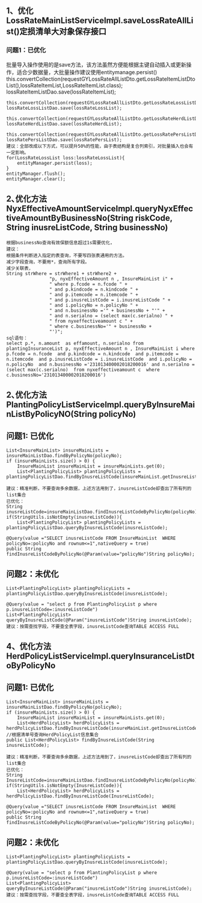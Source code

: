 
## 1、优化LossRateMainListServiceImpl.saveLossRateAllList()定损清单大对象保存接口
### 问题1：已优化
批量导入操作使用的是save方法，该方法虽然方便能根据主键自动插入或更新操作，适合少数据量，大批量操作建议使用entitymanage.persist()
    this.convertCollection(requestGYLossRateAllListDto.getLossRateItemListDtoList(),lossRateItemList,LossRateItemList.class);
    lossRateItemListDao.save(lossRateItemList);

    this.convertCollection(requestGYLossRateAllListDto.getLossRateLossListDtoList(),lossRateLossList,LossRateLossList.class);
    lossRateLossListDao.save(lossRateLossList);

    this.convertCollection(requestGYLossRateAllListDto.getLossRateHerdListDtoList(),lossRateHerdList,LossRateHerdList.class);
    lossRateHerdListDao.save(lossRateHerdList);

    this.convertCollection(requestGYLossRateAllListDto.getLossRatePersListDtoList(),lossRatePersList,LossRatePersList.class);
    lossRatePersListDao.save(lossRatePersList);
    建议：全部改成以下方式，可以提升50%的性能，由于表结构是复合列索引，对批量插入也会有一定影响。
    for(LossRateLossList loss:lossRateLossList){
        entityManager.persist(loss);
    }
    entityManager.flush();
    entityManager.clear();


## 2､优化方法NyxEffectiveAmountServiceImpl.queryNyxEffectiveAmountByBusinessNo(String riskCode, String inusreListCode, String businessNo)
    根据businessNo查询有效保额信息超过1s需要优化，
    建议：
    根据条件判断进入指定的表查询，不要写四张表通用的方法。
    减少字段查询，不要用*，查询所有字段。
    减少关联表，
    String strWhere = strWhere1 + strWhere2 +
                    "p, nyxEffectiveAmount n , InsureMainList i" +
                    " where p.fcode = n.fcode " +
                    " and p.kindcode = n.kindcode " +
                    " and p.itemcode = n.itemcode " +
                    " and p.inusreListCode = i.inusreListCode " +
                    " and i.policyNo = n.policyNo " +
                    " and n.businessNo ='" + businessNo + "'" +
                    " and n.serialno = (select max(c.serialno) " +
                    " from nyxeffectiveamount c " +
                    " where c.businessNo='" + businessNo +
                    "')";
    sql语句：
    select p.*, n.amount  as effamount, n.serialno from plantingInsuranceList p, nyxEffectiveAmount n , InsureMainList i where p.fcode = n.fcode  and p.kindcode = n.kindcode  and p.itemcode = n.itemcode  and p.inusreListCode = i.inusreListCode  and i.policyNo = n.policyNo  and n.businessNo ='231013400002018200016' and n.serialno = (select max(c.serialno)  from nyxeffectiveamount c  where c.businessNo='231013400002018200016')

## 2､优化方法PlantingPolicyListServiceImpl.queryByInsureMainListByPolicyNO(String policyNo)
## 问题1: 已优化
    List<InsureMainList> insureMainLists = insureMainListDao.findByPolicyNo(policyNo);
    if (insureMainLists.size() > 0) {
        InsureMainList insureMainList = insureMainLists.get(0);
        List<PlantingPolicyList> plantingPolicyLists = plantingPolicyListDao.findByInusreListCode(insureMainList.getInusreListCode());

	建议：精准判断，不要查询多余数据，上述方法用到了，inusreListCode却查出了所有列的list集合
    已优化：
    String inusreListCode=insureMainListDao.findInusreListCodeByPolicyNo(policyNo);
    if(StringUtils.isNotEmpty(inusreListCode)){
        List<PlantingPolicyList> plantingPolicyLists = plantingPolicyListDao.queryByInusreListCode(inusreListCode);

    @Query(value ="SELECT inusreListCode FROM InsureMainList  WHERE  policyNo=:policyNo and rownum<=1",nativeQuery = true)
    public String findInusreListCodeByPolicyNo(@Param(value="policyNo")String policyNo);
## 问题2：未优化
    List<PlantingPolicyList> plantingPolicyLists = plantingPolicyListDao.queryByInusreListCode(inusreListCode);

    @Query(value = "select p from PlantingPolicyList p where p.inusreListCode=:inusreListCode")
    List<PlantingPolicyList> queryByInusreListCode(@Param("inusreListCode")String inusreListCode);
    建议：按需查找字段，不要查全表字段，inusreListCode查询TABLE ACCESS FULL
## 4、优化方法 HerdPolicyListServiceImpl.queryInsuranceListDtoByPolicyNo
## 问题1: 已优化
    List<InsureMainList> insureMainLists = insureMainListDao.findByPolicyNo(policyNo);
    if (insureMainLists.size() > 0) {
        InsureMainList insureMainList = insureMainLists.get(0);
        List<HerdPolicyList> herdPolicyLists = herdPolicyListDao.findByInusreListCode(insureMainList.getInusreListCode());
    //根据清单号查询HerdPolicyList信息集合
    public List<HerdPolicyList> findByInusreListCode(String inusreListCode);

	建议：精准判断，不要查询多余数据，上述方法用到了，inusreListCode却查出了所有列的list集合
    已优化：
    String InusreListCode=insureMainListDao.findInusreListCodeByPolicyNo(policyNo);
    if(StringUtils.isNotEmpty(InusreListCode)){
        List<HerdPolicyList> herdPolicyLists = herdPolicyListDao.findByInusreListCode(InusreListCode);

    @Query(value ="SELECT inusreListCode FROM InsureMainList  WHERE  policyNo=:policyNo and rownum<=1",nativeQuery = true)
    public String findInusreListCodeByPolicyNo(@Param(value="policyNo")String policyNo);
## 问题2：未优化
    List<PlantingPolicyList> plantingPolicyLists = plantingPolicyListDao.queryByInusreListCode(inusreListCode);

    @Query(value = "select p from PlantingPolicyList p where p.inusreListCode=:inusreListCode")
    List<PlantingPolicyList> queryByInusreListCode(@Param("inusreListCode")String inusreListCode);
    建议：按需查找字段，不要查全表字段，inusreListCode查询TABLE ACCESS FULL